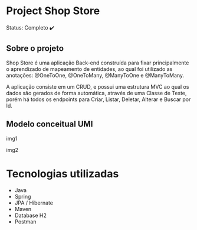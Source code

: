 # Project Shop Store

Status: Completo :heavy_check_mark:

## Sobre o projeto

Shop Store é uma aplicação Back-end construída para fixar principalmente o aprendizado de mapeamento de entidades, ao qual foi utilizado as anotações: @OneToOne, @OneToMany, @ManyToOne e @ManyToMany.

A aplicação consiste em um CRUD, e possui uma estrutura MVC ao qual os dados são gerados de forma automática, através de uma Classe de Teste, porém há todos os endpoints para Criar, Listar, Deletar, Alterar e Buscar por Id.

## Modelo conceitual UMI

img1

img2

# Tecnologias utilizadas

- Java
- Spring
- JPA / Hibernate
- Maven
- Database H2
- Postman